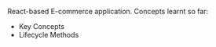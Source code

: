 React-based E-commerce application. Concepts learnt so far: 
  - Key Concepts
  - Lifecycle Methods 
